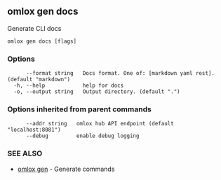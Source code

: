 ## omlox gen docs

Generate CLI docs

```
omlox gen docs [flags]
```

### Options

```
      --format string   Docs format. One of: [markdown yaml rest]. (default "markdown")
  -h, --help            help for docs
  -o, --output string   Output directory. (default ".")
```

### Options inherited from parent commands

```
      --addr string   omlox hub API endpoint (default "localhost:8081")
      --debug         enable debug logging
```

### SEE ALSO

* [omlox gen](omlox_gen.md)	 - Generate commands

